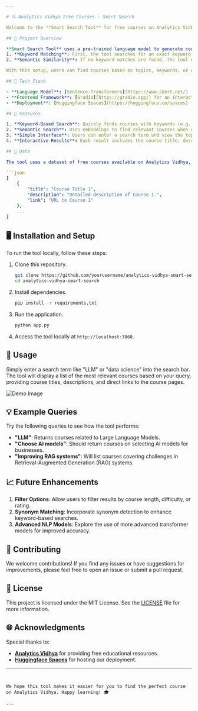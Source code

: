 ```yaml
---

# 🔍 Analytics Vidhya Free Courses - Smart Search

Welcome to the **Smart Search Tool** for free courses on Analytics Vidhya! This project is designed to help users quickly find the most relevant courses based on their search terms, using the power of Large Language Models (LLMs) and semantic search technology. The tool is deployed on [Huggingface Spaces](https://huggingface.co/spaces), allowing easy access to anyone interested in exploring the free course catalog.

## 📜 Project Overview

**Smart Search Tool** uses a pre-trained language model to generate course embeddings and calculate semantic similarity between user queries and course descriptions. The system performs a two-step search:
1. **Keyword Matching**: First, the tool searches for an exact keyword match in course titles.
2. **Semantic Similarity**: If no keyword matches are found, the tool uses embeddings to perform a semantic similarity search, ensuring the most relevant courses are shown.

With this setup, users can find courses based on topics, keywords, or even general concepts!

## 🧰 Tech Stack

- **Language Model**: [Sentence-Transformers](https://www.sbert.net/) (`all-MiniLM-L6-v2`) for embedding generation.
- **Frontend Framework**: [Gradio](https://gradio.app/) for an interactive user interface.
- **Deployment**: [Huggingface Spaces](https://huggingface.co/spaces) for easy accessibility.

## 🚀 Features

1. **Keyword-Based Search**: Quickly finds courses with keywords (e.g., "LLM") directly in the course title.
2. **Semantic Search**: Uses embeddings to find relevant courses when direct keyword matches aren’t available.
3. **Simple Interface**: Users can enter a search term and view the top matching courses with a single click.
4. **Interactive Results**: Each result includes the course title, description, and a direct link to the course page.

## 📁 Data

The tool uses a dataset of free courses available on Analytics Vidhya, stored in a `courses.json` file structured like this:

```json
[
    {
        "title": "Course Title 1",
        "description": "Detailed description of Course 1.",
        "link": "URL to Course 1"
    },
    ...
]
```

## 🖥️ Installation and Setup

To run the tool locally, follow these steps:

1. Clone this repository.
   ```bash
   git clone https://github.com/yourusername/analytics-vidhya-smart-search.git
   cd analytics-vidhya-smart-search
   ```

2. Install dependencies.
   ```bash
   pip install -r requirements.txt
   ```

3. Run the application.
   ```bash
   python app.py
   ```

4. Access the tool locally at `http://localhost:7860`.

## 🎨 Usage

Simply enter a search term like "LLM" or "data science" into the search bar. The tool will display a list of the most relevant courses based on your query, providing course titles, descriptions, and direct links to the course pages.

![Demo Image](https://via.placeholder.com/600x300?text=Smart+Search+Demo)

## 💡 Example Queries

Try the following queries to see how the tool performs:
- **"LLM"**: Returns courses related to Large Language Models.
- **"Choose AI models"**: Should return courses on selecting AI models for businesses.
- **"Improving RAG systems"**: Will list courses covering challenges in Retrieval-Augmented Generation (RAG) systems.

## 📈 Future Enhancements

1. **Filter Options**: Allow users to filter results by course length, difficulty, or rating.
2. **Synonym Matching**: Incorporate synonym detection to enhance keyword-based searches.
3. **Advanced NLP Models**: Explore the use of more advanced transformer models for improved accuracy.

## 🤝 Contributing

We welcome contributions! If you find any issues or have suggestions for improvements, please feel free to open an issue or submit a pull request.

## 📜 License

This project is licensed under the MIT License. See the [LICENSE](LICENSE) file for more information.

## 🌐 Acknowledgments

Special thanks to:
- **[Analytics Vidhya](https://courses.analyticsvidhya.com)** for providing free educational resources.
- **[Huggingface Spaces](https://huggingface.co/spaces)** for hosting our deployment.

---
```


We hope this tool makes it easier for you to find the perfect course on Analytics Vidhya. Happy learning! 🎓

--- 
